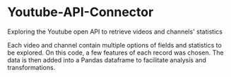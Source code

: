 # Youtube-API-Connector
Exploring the Youtube open API to retrieve videos and channels' statistics

Each video and channel contain multiple options of fields and statistics to be explored.
On this code, a few features of each record was chosen. The data is then added into a Pandas dataframe to facilitate analysis and transformations.
